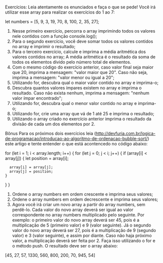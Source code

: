 Exercícios:
Leia atentamente os enunciados e faça o que se pede! Você irá utilizar esse array para realizar os exercícios do 1 ao 7:

let numbers = [5, 9, 3, 19, 70, 8, 100, 2, 35, 27];

1. Nesse primeiro exercício, percorra o array imprimindo todos os valores nele contidos com a função console.log();
2. Para o segundo exercício, você deve somar todos os valores contidos no array e imprimir o resultado;
3. Para o terceiro exercício, calcule e imprima a média aritmética dos valores contidos no array; A média aritmética é o resultado da soma de todos os elementos divido pelo número total de elementos.
4. Com o mesmo código do exercício anterior, caso valor final seja maior que 20, imprima a mensagem: "valor maior que 20". Caso não seja, imprima a mensagem: "valor menor ou igual a 20";
5. Utilizando for, descubra qual o maior valor contido no array e imprima-o;
6. Descubra quantos valores ímpares existem no array e imprima o resultado. Caso não exista nenhum, imprima a mensagem: "nenhum valor ímpar encontrado";
7. Utilizando for, descubra qual o menor valor contido no array e imprima-o;
8. Utilizando for, crie uma array que vá de 1 até 25 e imprima o resultado;
9. Utilizando o array criado no exercício anterior imprima o resultado da divisão de cada um dos elementos por 2.


Bônus
Para os próximos dois exercícios leia (http://devfuria.com.br/logica-de-programacao/introducao-ao-algoritmo-de-ordenacao-bubble-sort/) este artigo e tente entender o que está acontencedo no código abaixo:

for (let i = 1; i < array.length; i++) {
  for (let j = 0; j < i; j++) {
    if (array[i] < array[j]) {
      let position = array[i];

      array[i] = array[j];
      array[j] = position;
    }
  }
}

1. Ordene o array numbers em ordem crescente e imprima seus valores;
2. Ordene o array numbers em ordem decrescente e imprima seus valores;
3. Agora você irá criar um novo array a partir do array numbers, sem perdê-lo. Cada valor do novo array deverá ser igual ao valor correspondente no array numbers multiplicado pelo seguinte. Por exemplo: o primeiro valor do novo array deverá ser 45, pois é a multiplicação de 5 (primeiro valor) e 9 (valor seguinte). Já o segundo valor do novo array deverá ser 27, pois é a multiplicação de 9 (segundo valor) e 3 (valor seguinte), e assim por diante. Caso não haja próximo valor, a multiplicação deverá ser feita por 2. Faça isso utilizando o for e o método push. O resultado deve ser o array abaixo:

[45, 27, 57, 1330, 560, 800, 200, 70, 945, 54]
